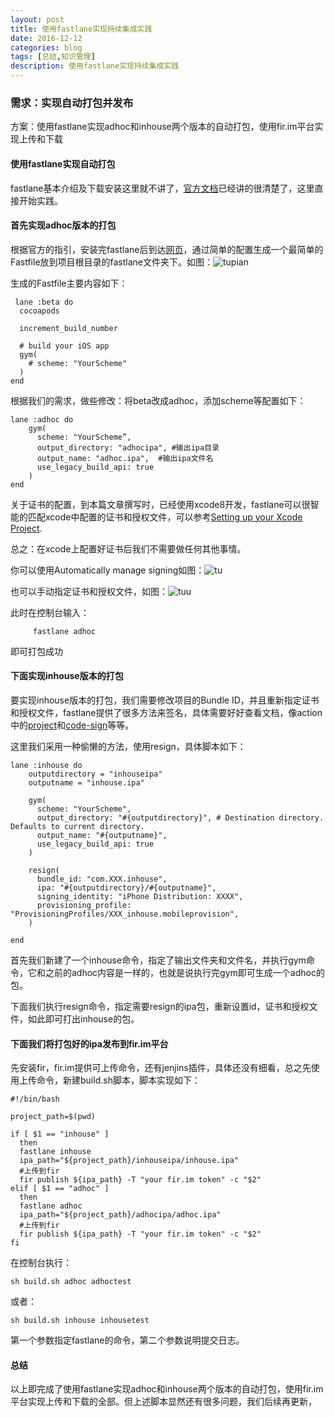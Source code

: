 ```yaml
---
layout: post
title: 使用fastlane实现持续集成实践
date: 2016-12-12
categories: blog
tags: [总结,知识管理]
description: 使用fastlane实现持续集成实践
---
```


### 需求：实现自动打包并发布

方案：使用fastlane实现adhoc和inhouse两个版本的自动打包，使用fir.im平台实现上传和下载

#### 使用fastlane实现自动打包

fastlane基本介绍及下载安装这里就不讲了，[官方文档](https://docs.fastlane.tools/)已经讲的很清楚了，这里直接开始实践。

#### 首先实现adhoc版本的打包

根据官方的指引，安装完fastlane后到达[网页](https://fabric.io/features/distribution?utm_campaign=fastlane.tools)，通过简单的配置生成一个最简单的Fastfile放到项目根目录的fastlane文件夹下。如图：![tupian](http://oh36yj5vw.bkt.clouddn.com/%E5%B1%8F%E5%B9%95%E5%BF%AB%E7%85%A7%202016-12-12%20%E4%B8%8B%E5%8D%886.16.12.png)

生成的Fastfile主要内容如下：

     lane :beta do
	  cocoapods
	
	  increment_build_number
	
	  # build your iOS app
	  gym(
	    # scheme: "YourScheme"
	  )
	end
	
根据我们的需求，做些修改：将beta改成adhoc，添加scheme等配置如下：	
    
    lane :adhoc do
	    gym(
	      scheme: "YourScheme”,
	      output_directory: "adhocipa", #输出ipa目录
	      output_name: "adhoc.ipa",  #输出ipa文件名
	      use_legacy_build_api: true
	    )
    end

关于证书的配置，到本篇文章撰写时，已经使用xcode8开发，fastlane可以很智能的匹配xcode中配置的证书和授权文件，可以参考[Setting up your Xcode Project](https://docs.fastlane.tools/codesigning/xcode-project/).

总之：在xcode上配置好证书后我们不需要做任何其他事情。

你可以使用Automatically manage signing如图：![tu](http://oh36yj5vw.bkt.clouddn.com/%E5%B1%8F%E5%B9%95%E5%BF%AB%E7%85%A7%202016-12-12%20%E4%B8%8B%E5%8D%886.26.20.png)

也可以手动指定证书和授权文件，如图：![tuu](http://oh36yj5vw.bkt.clouddn.com/%E5%B1%8F%E5%B9%95%E5%BF%AB%E7%85%A7%202016-12-12%20%E4%B8%8B%E5%8D%886.26.44.png)

此时在控制台输入：
         
         fastlane adhoc
         
即可打包成功   

#### 下面实现inhouse版本的打包      

要实现inhouse版本的打包，我们需要修改项目的Bundle ID，并且重新指定证书和授权文件，fastlane提供了很多方法来签名，具体需要好好查看文档，像action中的[project](https://docs.fastlane.tools/actions/#project)和[code-sign](https://docs.fastlane.tools/actions/#code-signing)等等。

这里我们采用一种偷懒的方法，使用resign，具体脚本如下：
     
    lane :inhouse do
	    outputdirectory = "inhouseipa"
	    outputname = "inhouse.ipa"
	    
	    gym(
	      scheme: "YourScheme",
	      output_directory: "#{outputdirectory}", # Destination directory. Defaults to current directory.
	      output_name: "#{outputname}", 
	      use_legacy_build_api: true
	    )
	
	    resign(
	      bundle_id: "com.XXX.inhouse",
	      ipa: "#{outputdirectory}/#{outputname}",
	      signing_identity: "iPhone Distribution: XXXX",
	      provisioning_profile: "ProvisioningProfiles/XXX_inhouse.mobileprovision",
	    )

    end

首先我们新建了一个inhouse命令，指定了输出文件夹和文件名，并执行gym命令，它和之前的adhoc内容是一样的，也就是说执行完gym即可生成一个adhoc的包。

下面我们执行resign命令，指定需要resign的ipa包，重新设置id，证书和授权文件，如此即可打出inhouse的包。

#### 下面我们将打包好的ipa发布到fir.im平台

先安装fir，fir.im提供可上传命令，还有jenjins插件，具体还没有细看，总之先使用上传命令，新建build.sh脚本，脚本实现如下：

    #!/bin/bash

	project_path=$(pwd)
	
	if [ $1 == "inhouse" ]
	  then  
	  fastlane inhouse
	  ipa_path="${project_path}/inhouseipa/inhouse.ipa"
	  #上传到fir
	  fir publish ${ipa_path} -T "your fir.im token" -c "$2"
	elif [ $1 == "adhoc" ]
	  then
	  fastlane adhoc
	  ipa_path="${project_path}/adhocipa/adhoc.ipa"
	  #上传到fir
	  fir publish ${ipa_path} -T "your fir.im token" -c "$2"
	fi


在控制台执行：

    sh build.sh adhoc adhoctest
    
或者：

    sh build.sh inhouse inhousetest     
    
第一个参数指定fastlane的命令，第二个参数说明提交日志。


#### 总结
以上即完成了使用fastlane实现adhoc和inhouse两个版本的自动打包，使用fir.im平台实现上传和下载的全部。但上述脚本显然还有很多问题，我们后续再更新，   

